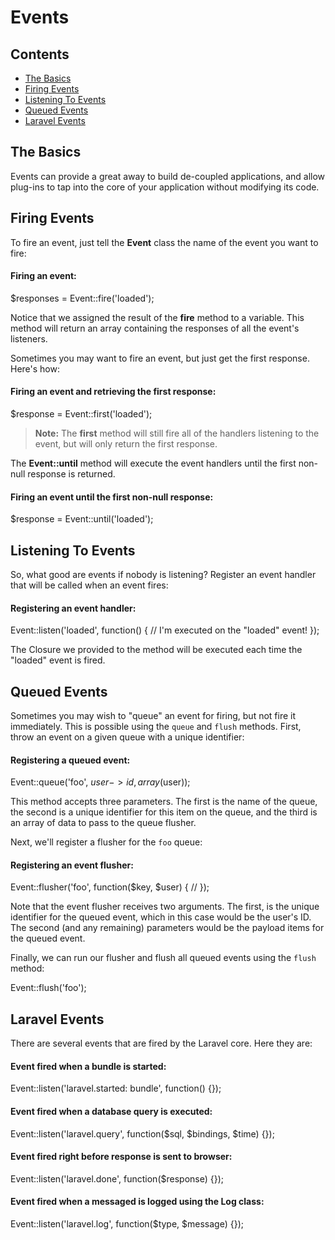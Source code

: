 # Events## Contents- [The Basics](#the-basics)- [Firing Events](#firing-events)- [Listening To Events](#listening-to-events)- [Queued Events](#queued-events)- [Laravel Events](#laravel-events)<a name="the-basics"></a>## The BasicsEvents can provide a great away to build de-coupled applications, and allow plug-ins to tap into the core of your application without modifying its code.<a name="firing-events"></a>## Firing EventsTo fire an event, just tell the **Event** class the name of the event you want to fire:#### Firing an event:  $responses = Event::fire('loaded');Notice that we assigned the result of the **fire** method to a variable. This method will return an array containing the responses of all the event's listeners.Sometimes you may want to fire an event, but just get the first response. Here's how:#### Firing an event and retrieving the first response:  $response = Event::first('loaded');> **Note:** The **first** method will still fire all of the handlers listening to the event, but will only return the first response.The **Event::until** method will execute the event handlers until the first non-null response is returned.#### Firing an event until the first non-null response:  $response = Event::until('loaded');<a name="listening-to-events"></a>## Listening To EventsSo, what good are events if nobody is listening? Register an event handler that will be called when an event fires:#### Registering an event handler:  Event::listen('loaded', function()  {    // I'm executed on the "loaded" event!  });The Closure we provided to the method will be executed each time the "loaded" event is fired.<a name="queued-events"></a>## Queued EventsSometimes you may wish to "queue" an event for firing, but not fire it immediately. This is possible using the `queue` and `flush` methods. First, throw an event on a given queue with a unique identifier:#### Registering a queued event:  Event::queue('foo', $user->id, array($user));This method accepts three parameters. The first is the name of the queue, the second is a unique identifier for this item on the queue, and the third is an array of data to pass to the queue flusher.Next, we'll register a flusher for the `foo` queue:#### Registering an event flusher:  Event::flusher('foo', function($key, $user)  {    //  });Note that the event flusher receives two arguments. The first, is the unique identifier for the queued event, which in this case would be the user's ID. The second (and any remaining) parameters would be the payload items for the queued event.Finally, we can run our flusher and flush all queued events using the `flush` method:  Event::flush('foo');<a name="laravel-events"></a>## Laravel EventsThere are several events that are fired by the Laravel core. Here they are:#### Event fired when a bundle is started:  Event::listen('laravel.started: bundle', function() {});#### Event fired when a database query is executed:  Event::listen('laravel.query', function($sql, $bindings, $time) {});#### Event fired right before response is sent to browser:  Event::listen('laravel.done', function($response) {});#### Event fired when a messaged is logged using the Log class:  Event::listen('laravel.log', function($type, $message) {});